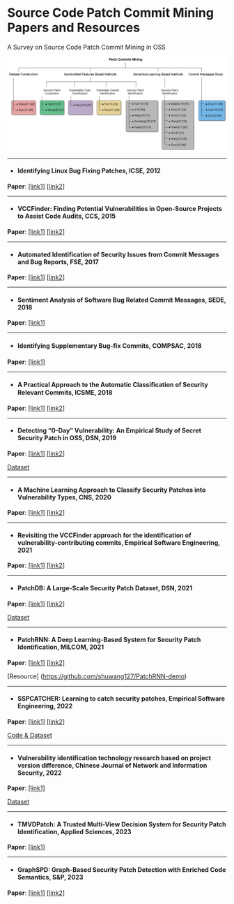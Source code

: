 # Source Code Patch Commit Mining Papers and Resources
A Survey on Source Code Patch Commit Mining in OSS

![Overview](https://github.com/fzuo/Patch-Commits-Study/blob/master/figs/overview.png "An overview and taxonomy of the related papers")

-------------------

- #### Identifying Linux Bug Fixing Patches, ICSE, 2012

**Paper**: [[link1]](http://www.mysmu.edu/faculty/davidlo/papers/icse12-patch.pdf) [[link2]](https://ieeexplore.ieee.org/document/6227176)

-------------------

- #### VCCFinder: Finding Potential Vulnerabilities in Open-Source Projects to Assist Code Audits, CCS, 2015

**Paper**: [[link1]](http://saschafahl.de/static/paper/vccfinder2015.pdf) [[link2]](https://dl.acm.org/doi/10.1145/2810103.2813604)

-------------------

- #### Automated Identification of Security Issues from Commit Messages and Bug Reports, FSE, 2017

**Paper**: [[link1]](https://asankhaya.github.io/pdf/automated-identification-of-security-issues-from-commit-messages-and-bug-reports.pdf) [[link2]](https://dl.acm.org/doi/10.1145/3106237.3117771)

-------------------

- #### Sentiment Analysis of Software Bug Related Commit Messages, SEDE, 2018

**Paper**: [[link1]](https://www2.cose.isu.edu/~minhazzibran/resources/MyPapers/SentimentBug_SEDE2018.pdf)

-------------------

- #### Identifying Supplementary Bug-ﬁx Commits, COMPSAC, 2018

**Paper**: [[link1]](https://ieeexplore.ieee.org/abstract/document/8377655)

-------------------

- #### A Practical Approach to the Automatic Classiﬁcation of Security Relevant Commits, ICSME, 2018

**Paper**: [[link1]](https://info.computer.org/csdl/proceedings-article/icsme/2018/787000a579/17D45VW8bqq) [[link2]](https://ieeexplore.ieee.org/abstract/document/8530068)

-------------------

- #### Detecting “0-Day” Vulnerability: An Empirical Study of Secret Security Patch in OSS, DSN, 2019

**Paper**: [[link1]](https://csis.gmu.edu/ksun/publications/secretpatch-dsn19.pdf) [[link2]](https://ieeexplore.ieee.org/document/8809499)

[Dataset](https://github.com/SecretPatch/Dataset)

-------------------

- #### A Machine Learning Approach to Classify Security Patches into Vulnerability Types, CNS, 2020

**Paper**: [[link1]](https://csis.gmu.edu/ksun/publications/CNS20_PatchByType.pdf) [[link2]](https://ieeexplore.ieee.org/document/9162237)

-------------------

- #### Revisiting the VCCFinder approach for the identification of vulnerability-contributing commits, Empirical Software Engineering, 2021

**Paper**: [[link1]](https://link.springer.com/article/10.1007/s10664-021-09944-w) [[link2]](https://espace2.etsmtl.ca/id/eprint/25872/1/Moha-N-2021-25872.pdf)

-------------------

- #### PatchDB: A Large-Scale Security Patch Dataset, DSN, 2021

**Paper**: [[link1]](https://ieeexplore.ieee.org/document/9505097) [[link2]](https://csis.gmu.edu/ksun/publications/dsn21_PatchDB.pdf)

[Dataset](https://github.com/SunLab-GMU/PatchDB)

-------------------

- #### PatchRNN: A Deep Learning-Based System for Security Patch Identification, MILCOM, 2021

**Paper**: [[link1]](https://arxiv.org/abs/2108.03358) [[link2]](https://ieeexplore.ieee.org/document/9652940)

[Resource] (https://github.com/shuwang127/PatchRNN-demo)

-------------------

- #### SSPCATCHER: Learning to catch security patches, Empirical Software Engineering, 2022

**Paper**: [[link1]](https://jacquesklein2302.github.io/papers/2022-EMSE-Arthur-SSPCatcher.pdf) [[link2]](https://link.springer.com/article/10.1007/s10664-022-10168-9)

[Code & Dataset](https://github.com/vulnCatcher/vulnCatcher)

-------------------

- #### Vulnerability identification technology research based on project version difference, Chinese Journal of Network and Information Security, 2022

**Paper**: [[link1]](http://www.infocomm-journal.com/cjnis/article/2022/2096-109X/2096-109X-8-1-00052.shtml)

[Dataset](https://github.com/das-lab/VpatchFinder)

-------------------

- #### TMVDPatch: A Trusted Multi-View Decision System for Security Patch Identification, Applied Sciences, 2023

**Paper**: [[link1]](https://www.mdpi.com/2076-3417/13/6/3938)

-------------------

- #### GraphSPD: Graph-Based Security Patch Detection with Enriched Code Semantics, S&P, 2023

**Paper**: [[link1]](https://csis.gmu.edu/ksun/publications/SP23_GraphSPD.pdf) [[link2]](https://www.computer.org/csdl/proceedings-article/sp/2023/933600a604/1He7Yp9S7ni)
